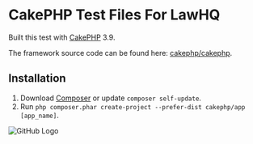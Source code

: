 # CakePHP Test Files For LawHQ

Built this test with [CakePHP](https://cakephp.org) 3.9.

The framework source code can be found here: [cakephp/cakephp](https://github.com/cakephp/cakephp).

## Installation

1. Download [Composer](https://getcomposer.org/doc/00-intro.md) or update `composer self-update`.
2. Run `php composer.phar create-project --prefer-dist cakephp/app [app_name]`.

![GitHub Logo](/webroot/img/hawhq_test_result.png)
